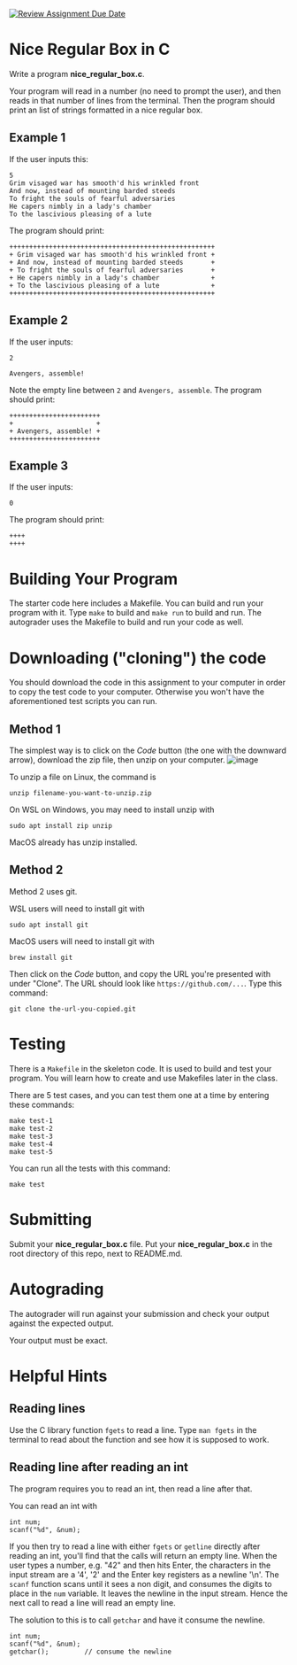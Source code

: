 [![Review Assignment Due Date](https://classroom.github.com/assets/deadline-readme-button-22041afd0340ce965d47ae6ef1cefeee28c7c493a6346c4f15d667ab976d596c.svg)](https://classroom.github.com/a/NmMtbefx)
# Nice Regular Box in C

Write a program **nice_regular_box.c**. 

Your program will read in a number (no need to prompt the user), and then reads in that number of lines from the terminal.  Then the program should print an list of strings formatted in a nice regular box.

## Example 1
If the user inputs this:
```
5
Grim visaged war has smooth'd his wrinkled front
And now, instead of mounting barded steeds
To fright the souls of fearful adversaries
He capers nimbly in a lady's chamber
To the lascivious pleasing of a lute
 ```

The program should print:
```
++++++++++++++++++++++++++++++++++++++++++++++++++++
+ Grim visaged war has smooth'd his wrinkled front +
+ And now, instead of mounting barded steeds       +
+ To fright the souls of fearful adversaries       +
+ He capers nimbly in a lady's chamber             +
+ To the lascivious pleasing of a lute             +
++++++++++++++++++++++++++++++++++++++++++++++++++++
 ```
 
 ## Example 2
 If the user inputs:
 ```
 2
 
 Avengers, assemble!
 ```
 
Note the empty line between `2` and `Avengers, assemble`. The program should print:
 ```
 +++++++++++++++++++++++
 +                     +
 + Avengers, assemble! +
 +++++++++++++++++++++++
 ```
 
 ## Example 3
 If the user inputs:
 ```
 0
 ```
 
 The program should print:
 ```
 ++++
 ++++
 ```
 
# Building Your Program
The starter code here includes a Makefile. You can build and run your program with it. Type `make` to build and `make run` to build and run.
The autograder uses the Makefile to build and run your code as well.

 # Downloading ("cloning") the code
 You should download the code in this assignment to your computer in order to copy the test code to your computer.
 Otherwise you won't have the aforementioned test scripts you can run.
 
 ## Method 1
 The simplest way is to click on the *Code* button (the one with the downward arrow), download the zip file, then unzip on your computer.
 ![image](https://user-images.githubusercontent.com/15932762/123204440-f7918e00-d46c-11eb-88bc-ad87d2d99f66.png)

 To unzip a file on Linux, the command is
 ```
 unzip filename-you-want-to-unzip.zip
 ```
 
 On WSL on Windows, you may need to install unzip with
 ```
 sudo apt install zip unzip
 ```
 
 MacOS already has unzip installed.
 
 ## Method 2
 Method 2 uses git. 
 
 WSL users will need to install git with
 ```
 sudo apt install git
 ```
 
 MacOS users will need to install git with
 ```
 brew install git
 ```
 
 Then click on the *Code* button, and copy the URL you're presented with under "Clone". The URL should look like
 `https://github.com/...`.
 Type this command:
 ```
 git clone the-url-you-copied.git
 ```

# Testing
There is a `Makefile` in the skeleton code. It is used to build and test your program. You will learn how to create and use Makefiles later in the class.

There are 5 test cases, and you can test them one at a time by entering these commands:
```
make test-1
make test-2
make test-3
make test-4
make test-5
```

You can run all the tests with this command:
```
make test
```

# Submitting
Submit your **nice_regular_box.c** file. Put your **nice_regular_box.c** in the root directory of this repo, next to README.md.

# Autograding
The autograder will run against your submission and check your output against the expected output. 

Your output must be exact.

# Helpful Hints

## Reading lines
Use the C library function `fgets` to read a line. Type `man fgets` in the terminal to read about the function and see how it is supposed to work.

## Reading line after reading an int
The program requires you to read an int, then read a line after that.

You can read an int with 
```
int num;
scanf("%d", &num);
```

If you then try to read a line with either `fgets` or `getline` directly after reading an int,
you'll find that the calls will return an empty line.
When the user types a number, e.g. "42" and then hits Enter, the characters in the input stream
are a '4', '2' and the Enter key registers as a newline '\n'.
The `scanf` function scans until it sees a non digit, and consumes the digits to place in the `num` variable.
It leaves the newline in the input stream.
Hence the next call to read a line will read an empty line.

The solution to this is to call `getchar` and have it consume the newline.
```
int num;
scanf("%d", &num);
getchar();         // consume the newline
```
